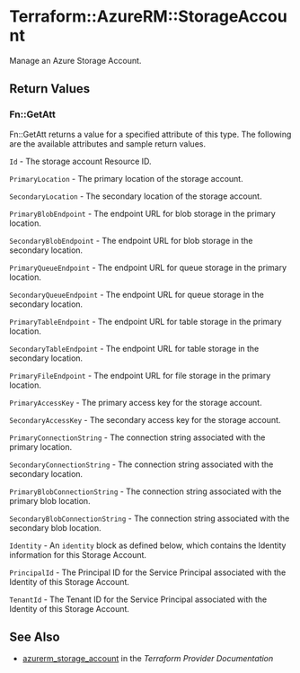 # Terraform::AzureRM::StorageAccount

Manage an Azure Storage Account.

## Return Values

### Fn::GetAtt

Fn::GetAtt returns a value for a specified attribute of this type. The following are the available attributes and sample return values.

`Id` - The storage account Resource ID.

`PrimaryLocation` - The primary location of the storage account.

`SecondaryLocation` - The secondary location of the storage account.

`PrimaryBlobEndpoint` - The endpoint URL for blob storage in the primary location.

`SecondaryBlobEndpoint` - The endpoint URL for blob storage in the secondary location.

`PrimaryQueueEndpoint` - The endpoint URL for queue storage in the primary location.

`SecondaryQueueEndpoint` - The endpoint URL for queue storage in the secondary location.

`PrimaryTableEndpoint` - The endpoint URL for table storage in the primary location.

`SecondaryTableEndpoint` - The endpoint URL for table storage in the secondary location.

`PrimaryFileEndpoint` - The endpoint URL for file storage in the primary location.

`PrimaryAccessKey` - The primary access key for the storage account.

`SecondaryAccessKey` - The secondary access key for the storage account.

`PrimaryConnectionString` - The connection string associated with the primary location.

`SecondaryConnectionString` - The connection string associated with the secondary location.

`PrimaryBlobConnectionString` - The connection string associated with the primary blob location.

`SecondaryBlobConnectionString` - The connection string associated with the secondary blob location.

`Identity` - An `identity` block as defined below, which contains the Identity information for this Storage Account.

`PrincipalId` - The Principal ID for the Service Principal associated with the Identity of this Storage Account.

`TenantId` - The Tenant ID for the Service Principal associated with the Identity of this Storage Account.

## See Also

* [azurerm_storage_account](https://www.terraform.io/docs/providers/azurerm/r/storage_account.html) in the _Terraform Provider Documentation_